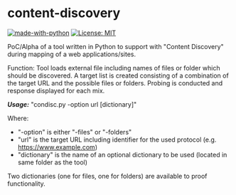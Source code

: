 # content-discovery
[![made-with-python](https://img.shields.io/badge/Made%20with-Python-blue.svg)](https://www.python.org/)
[![License: MIT](https://img.shields.io/badge/License-MIT-blue.svg)](https://opensource.org/licenses/MIT)

PoC/Alpha of a tool written in Python to support with "Content Discovery" during mapping of a web applications/sites.

Function: Tool loads external file including names of files or folder which should be discovered. A target list is created consisting of a combination of the target URL and the possible files or folders. Probing is conducted and response displayed for each mix.  

***Usage:*** "condisc.py -option url [dictionary]"

Where: 
- "-option" is either "-files" or "-folders"
- "url" is the target URL including identifier for the used protocol (e.g. https://www.example.com)
- "dictionary" is the name of an optional dictionary to be used (located in same folder as the tool)

Two dictionaries (one for files, one for folders) are available to proof functionality. 
